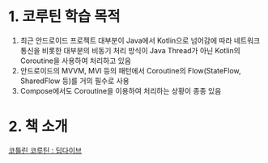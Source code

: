 # 1. 코루틴 학습 목적
1) 최근 안드로이드 프로젝트 대부분이 Java에서 Kotlin으로 넘어감에 따라 네트워크 통신을 비롯한 대부분의 비동기 처리 방식이 Java Thread가 아닌 Kotlin의 Coroutine을 사용하여 처리하고 있음
2) 안드로이드의 MVVM, MVI 등의 패턴에서 Coroutine의 Flow(StateFlow, SharedFlow 등)를 거의 필수로 사용
3) Compose에서도 Coroutine을 이용하여 처리하는 상황이 종종 있음

# 2. 책 소개
[코틀린 코루틴 : 딥다이브](https://product.kyobobook.co.kr/detail/S000210537188)
